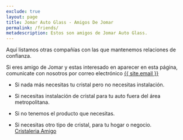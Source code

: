 ```yaml
---
exclude: true
layout: page
title: Jomar Auto Glass - Amigos De Jomar
permalink: /friends/
metadescription: Estos son amigos de Jomar Auto Glass.
---
```


Aquí listamos otras compañías con las que mantenemos relaciones de confianza.

Si eres amigo de Jomar y estas interesado en aparecer en esta página, comunicate con nosotros por correo electrónico <a href="mailto:{{ site.email }}" title="Enviar correo a {{ site.email }}">{{ site.email }}</a>

* Si nada más necesitas tu cristal pero no necesitas instalación.

* Si necesitas instalación de cristal para tu auto fuera del área metropolitana.

* Si no tenemos el producto que necesitas.

* Si necesitas otro tipo de cristal, para tu hogar o negocio.<br>
<a href="http://www.cristaleriaamigopr.com/" target="_new">Cristaleria Amigo</a>